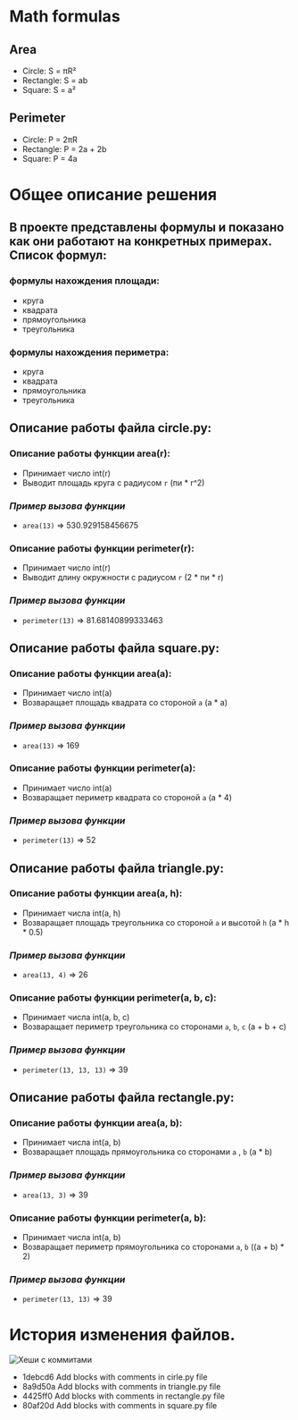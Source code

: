 # Math formulas
## Area
- Circle: S = πR²
- Rectangle: S = ab
- Square: S = a²

## Perimeter
- Circle: P = 2πR
- Rectangle: P = 2a + 2b
- Square: P = 4a

# Общее описание решения
## В проекте представлены формулы и показано как они работают на конкретных примерах. Список формул:
### формулы нахождения площади:
- круга
- квадрата
- прямоугольника
- треугольника
### формулы нахождения периметра:
- круга
- квадрата
- прямоугольника
- треугольника



## Описание работы файла circle.py:
### Описание работы функции area(r):
- Принимает число int(r)
- Выводит площадь круга с радиусом `r` (пи * r^2)
### *Пример вызова функции*
- `area(13)` => 530.929158456675

### Описание работы функции perimeter(r):
- Принимает число int(r)
- Выводит длину окружности с радиусом `r` (2 * пи * r)
### *Пример вызова функции*
- `perimeter(13)` => 81.68140899333463




## Описание работы файла square.py:
### Описание работы функции area(a):
- Принимает число int(a)
- Возваращает площадь квадрата со стороной `a` (a * a)
### *Пример вызова функции*
- `area(13)` => 169

### Описание работы функции perimeter(a):
- Принимает число int(a)
- Возваращает периметр квадрата со стороной `a` (a * 4)
### *Пример вызова функции*
- `perimeter(13)` => 52





## Описание работы файла triangle.py:
### Описание работы функции area(a, h):
- Принимает числa int(a, h)
- Возваращает площадь треугольника со стороной `a` и высотой `h` (a * h * 0.5)
### *Пример вызова функции*
- `area(13, 4)` => 26

### Описание работы функции perimeter(a, b, c):
- Принимает числа int(a, b, c)
- Возваращает периметр треугольника со сторонами `a`, `b`, `c` (a + b + c) 

### *Пример вызова функции*
- `perimeter(13, 13, 13)` => 39



## Описание работы файла rectangle.py:
### Описание работы функции area(a, b):
- Принимает числa int(a, b)
- Возваращает площадь прямоугольника со сторонами `a` , `b` (a * b)
### *Пример вызова функции*
- `area(13, 3)` => 39

### Описание работы функции perimeter(a, b):
- Принимает числа int(a, b)
- Возваращает периметр прямоугольника со сторонами `a`, `b` ((а + b) * 2)

### *Пример вызова функции*
- `perimeter(13, 13)` => 39

# История изменения файлов.
![Хеши с коммитами](https://github.com/jff133/geometric_lib/blob/main/%D1%85.png?raw=true)
- 1debcd6 Add blocks with comments in cirle.py file 
- 8a9d50a Add blocks with comments in triangle.py file 
- 4425ff0 Add blocks with comments in rectangle.py file 
- 80af20d Add blocks with comments in square.py file 
